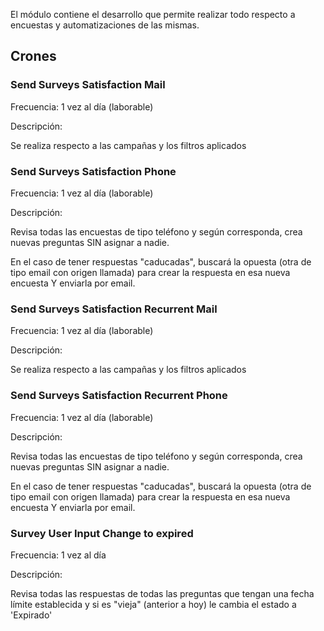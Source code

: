 El módulo contiene el desarrollo que permite realizar todo respecto a encuestas y automatizaciones de las mismas.

## Crones

### Send Surveys Satisfaction Mail 
Frecuencia: 1 vez al día (laborable)

Descripción: 

Se realiza respecto a las campañas y los filtros aplicados

### Send Surveys Satisfaction Phone
Frecuencia: 1 vez al día (laborable)

Descripción: 

Revisa todas las encuestas de tipo teléfono y según corresponda, crea nuevas preguntas SIN asignar a nadie.

En el caso de tener respuestas "caducadas", buscará la opuesta (otra de tipo email con origen llamada) para crear la respuesta en esa nueva encuesta Y enviarla por email.

### Send Surveys Satisfaction Recurrent Mail  
Frecuencia: 1 vez al día (laborable)

Descripción: 

Se realiza respecto a las campañas y los filtros aplicados

### Send Surveys Satisfaction Recurrent Phone 
Frecuencia: 1 vez al día (laborable)

Descripción: 

Revisa todas las encuestas de tipo teléfono y según corresponda, crea nuevas preguntas SIN asignar a nadie.

En el caso de tener respuestas "caducadas", buscará la opuesta (otra de tipo email con origen llamada) para crear la respuesta en esa nueva encuesta Y enviarla por email.

### Survey User Input Change to expired 

Frecuencia: 1 vez al día

Descripción: 

Revisa todas las respuestas de todas las preguntas que tengan una fecha límite establecida y si es "vieja" (anterior a hoy) le cambia el estado a 'Expirado'
